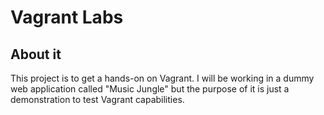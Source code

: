 # Vagrant Labs #

## About it ##

This project is to get a hands-on on Vagrant. I will be working in a dummy
web application called "Music Jungle" but the purpose of it is just a demonstration
to test Vagrant capabilities.

